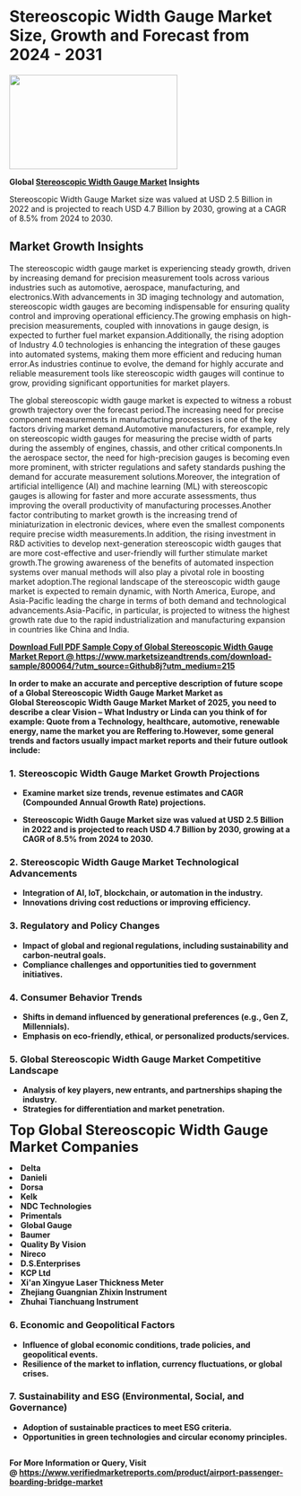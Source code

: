 <H1>Stereoscopic Width Gauge Market Size, Growth and Forecast from 2024 - 2031</H1><img class="aligncenter size-medium wp-image-584254" src="https://thirdeyenews.in/wp-content/uploads/2024/09/Global-Market-Research-300x168.jpeg" alt="" width="300" height="168" /><p><strong>Global&nbsp;<a href="https://www.marketsizeandtrends.com/download-sample/800064/?utm_source=Github8j?utm_medium=215">Stereoscopic Width Gauge Market</a> Insights</strong></p><p>Stereoscopic Width Gauge Market size was valued at USD 2.5 Billion in 2022 and is projected to reach USD 4.7 Billion by 2030, growing at a CAGR of 8.5% from 2024 to 2030.</p><p><h2>Market Growth Insights</h2> <p>The stereoscopic width gauge market is experiencing steady growth, driven by increasing demand for precision measurement tools across various industries such as automotive, aerospace, manufacturing, and electronics.With advancements in 3D imaging technology and automation, stereoscopic width gauges are becoming indispensable for ensuring quality control and improving operational efficiency.The growing emphasis on high-precision measurements, coupled with innovations in gauge design, is expected to further fuel market expansion.Additionally, the rising adoption of Industry 4.0 technologies is enhancing the integration of these gauges into automated systems, making them more efficient and reducing human error.As industries continue to evolve, the demand for highly accurate and reliable measurement tools like stereoscopic width gauges will continue to grow, providing significant opportunities for market players.</p> <p><strong><a href="#"></a></strong></p> <p>The global stereoscopic width gauge market is expected to witness a robust growth trajectory over the forecast period.The increasing need for precise component measurements in manufacturing processes is one of the key factors driving market demand.Automotive manufacturers, for example, rely on stereoscopic width gauges for measuring the precise width of parts during the assembly of engines, chassis, and other critical components.In the aerospace sector, the need for high-precision gauges is becoming even more prominent, with stricter regulations and safety standards pushing the demand for accurate measurement solutions.Moreover, the integration of artificial intelligence (AI) and machine learning (ML) with stereoscopic gauges is allowing for faster and more accurate assessments, thus improving the overall productivity of manufacturing processes.Another factor contributing to market growth is the increasing trend of miniaturization in electronic devices, where even the smallest components require precise width measurements.In addition, the rising investment in R&D activities to develop next-generation stereoscopic width gauges that are more cost-effective and user-friendly will further stimulate market growth.The growing awareness of the benefits of automated inspection systems over manual methods will also play a pivotal role in boosting market adoption.The regional landscape of the stereoscopic width gauge market is expected to remain dynamic, with North America, Europe, and Asia-Pacific leading the charge in terms of both demand and technological advancements.Asia-Pacific, in particular, is projected to witness the highest growth rate due to the rapid industrialization and manufacturing expansion in countries like China and India.<p><strong><a href="#"></p><p><span class=""><strong>Download Full PDF Sample Copy of Global Stereoscopic Width Gauge Market Report</strong> @ <a href="https://www.marketsizeandtrends.com/download-sample/800064/?utm_source=Github8j?utm_medium=215" target="_blank">https://www.marketsizeandtrends.com/download-sample/800064/?utm_source=Github8j?utm_medium=215</a></span></p><p>In order to make an accurate and perceptive description of future scope of a Global&nbsp;Stereoscopic Width Gauge Market Market as Global&nbsp;Stereoscopic Width Gauge Market Market of 2025, you need to describe a clear Vision &ndash; What Industry or Linda can you think of for example: Quote from a Technology, healthcare, automotive, renewable energy, name the market you are Reffering to.However, some general trends and factors usually impact market reports and their future outlook include:</p><h3>1.&nbsp;<strong>Stereoscopic Width Gauge Market Growth Projections</strong></h3><ul><li>Examine market size trends, revenue estimates and CAGR (Compounded Annual Growth Rate) projections.</li><li><p>Stereoscopic Width Gauge Market size was valued at USD 2.5 Billion in 2022 and is projected to reach USD 4.7 Billion by 2030, growing at a CAGR of 8.5% from 2024 to 2030.</p></li></ul><h3>2.&nbsp;<strong>Stereoscopic Width Gauge Market Technological Advancements</strong></h3><ul><li>Integration of AI, IoT, blockchain, or automation in the industry.</li><li>Innovations driving cost reductions or improving efficiency.</li></ul><h3>3.&nbsp;<strong>Regulatory and Policy Changes</strong></h3><ul><li>Impact of global and regional regulations, including sustainability and carbon-neutral goals.</li><li>Compliance challenges and opportunities tied to government initiatives.</li></ul><h3>4.&nbsp;<strong>Consumer Behavior Trends</strong></h3><ul><li>Shifts in demand influenced by generational preferences (e.g., Gen Z, Millennials).</li><li>Emphasis on eco-friendly, ethical, or personalized products/services.</li></ul><h3>5.&nbsp;<strong>Global Stereoscopic Width Gauge Market Competitive Landscape</strong></h3><ul><li>Analysis of key players, new entrants, and partnerships shaping the industry.</li><li>Strategies for differentiation and market penetration.</li></ul><p data-pm-slice="1 1 []"><span style="color: inherit; font-family: inherit; font-size: 25px;">Top Global Stereoscopic Width Gauge Market Companies</span></p><div class="" data-test-id=""><p><li>Delta</li><li> Danieli</li><li> Dorsa</li><li> Kelk</li><li> NDC Technologies</li><li> Primentals</li><li> Global Gauge</li><li> Baumer</li><li> Quality By Vision</li><li> Nireco</li><li> D.S.Enterprises</li><li> KCP Ltd</li><li> Xi'an Xingyue Laser Thickness Meter</li><li> Zhejiang Guangnian Zhixin Instrument</li><li> Zhuhai Tianchuang Instrument</li></p></div><h3>6.&nbsp;<strong>Economic and Geopolitical Factors</strong></h3><ul><li>Influence of global economic conditions, trade policies, and geopolitical events.</li><li>Resilience of the market to inflation, currency fluctuations, or global crises.</li></ul><h3>7.&nbsp;<strong>Sustainability and ESG (Environmental, Social, and Governance)</strong></h3><ul><li>Adoption of sustainable practices to meet ESG criteria.</li><li>Opportunities in green technologies and circular economy principles.</li></ul><h2><strong style="font-size: 14px;">For More Information or Query, Visit @&nbsp;</strong><a style="background-color: #ffffff; font-size: 14px;" href="https://www.marketsizeandtrends.com/report/stereoscopic-width-gauge-market/" target="_blank">https://www.verifiedmarketreports.com/product/airport-passenger-boarding-bridge-market</a></h2>
